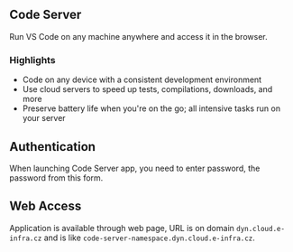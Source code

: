 ## Code Server
Run VS Code on any machine anywhere and access it in the browser. 

### Highlights
* Code on any device with a consistent development environment
* Use cloud servers to speed up tests, compilations, downloads, and more
* Preserve battery life when you're on the go; all intensive tasks run on your server

## Authentication
When launching Code Server app, you need to enter password, the password from this form.

## Web Access
Application is available through web page, URL is on domain `dyn.cloud.e-infra.cz` and is like `code-server-namespace.dyn.cloud.e-infra.cz`.
